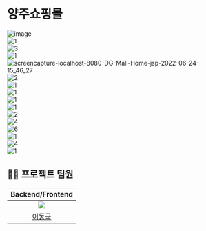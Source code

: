 <h1 style="text-aglin:center;">양주쇼핑몰</h1>


![image](https://github.com/leedongguk/JSP-Project-Alchol-Shopping-Mall/assets/39736916/fcb46307-cccd-4acc-a6b3-fa42ccf41139)
<br style="margin-top:30px;"/>
![1](https://github.com/leedongguk/JSP-Project-Alchol-Shopping-Mall/assets/39736916/4aa4a48e-b6e4-4e63-accc-f1d28bbbe3fb)
<br style="margin-top:30px;"/>
![3](https://github.com/leedongguk/JSP-Project-Alchol-Shopping-Mall/assets/39736916/173842f6-d4fd-413e-b4f2-d291e1c99bdb)
<br style="margin-top:30px;"/>
![1](https://github.com/leedongguk/JSP-Project-Alchol-Shopping-Mall/assets/39736916/5dd7dbc6-dee6-4bcc-819b-667d9d46168a)
<br style="margin-top:30px;"/>
![screencapture-localhost-8080-DG-Mall-Home-jsp-2022-06-24-15_46_27](https://github.com/leedongguk/JSP-Project-Alchol-Shopping-Mall/assets/39736916/93da9208-2662-4a32-b7f2-c14d3ad6eb60)
<br style="margin-top:30px;"/>
![2](https://github.com/leedongguk/JSP-Project-Alchol-Shopping-Mall/assets/39736916/41536e81-c22e-4aa8-b03f-fb7a8673289b)
<br style="margin-top:30px;"/>
![1](https://github.com/leedongguk/JSP-Project-Alchol-Shopping-Mall/assets/39736916/17e5a3e7-63ec-42e5-be82-f9915a82b688)
<br style="margin-top:30px;"/>
![1](https://github.com/leedongguk/JSP-Project-Alchol-Shopping-Mall/assets/39736916/2056f116-3496-45b3-9bce-ef5a5147431c)
<br style="margin-top:30px;"/>
![1](https://github.com/leedongguk/JSP-Project-Alchol-Shopping-Mall/assets/39736916/23b5f4de-b059-42ec-9d07-c7a3da902234)
<br style="margin-top:30px;"/>
![1](https://github.com/leedongguk/JSP-Project-Alchol-Shopping-Mall/assets/39736916/96894af8-63f9-4bbc-91bf-88f277866b49)
<br style="margin-top:30px;"/>
![2](https://github.com/leedongguk/JSP-Project-Alchol-Shopping-Mall/assets/39736916/22426cac-c4d2-4268-ac48-aafb3e6a7de1)
<br style="margin-top:30px;"/>
![4](https://github.com/leedongguk/JSP-Project-Alchol-Shopping-Mall/assets/39736916/fec949ce-6f80-4e99-b802-9668dc072ac7)
<br style="margin-top:30px;"/>
![6](https://github.com/leedongguk/JSP-Project-Alchol-Shopping-Mall/assets/39736916/8b6ae1c7-793e-453d-b7cf-d479695d81ff)
<br style="margin-top:30px;"/>
![1](https://github.com/leedongguk/JSP-Project-Alchol-Shopping-Mall/assets/39736916/fe513b52-7483-423c-9dc4-cda7e827bd32)
<br style="margin-top:30px;"/>
![4](https://github.com/leedongguk/JSP-Project-Alchol-Shopping-Mall/assets/39736916/77b44bd5-eb4a-4e18-b70e-17e65fea6030)
<br style="margin-top:30px;"/>
![1](https://github.com/leedongguk/JSP-Project-Alchol-Shopping-Mall/assets/39736916/7431ea1a-5f43-475f-b36d-41db8a2ce4f8)

## 💁‍♂️ 프로젝트 팀원
|Backend/Frontend|
|:---:|
| ![](https://avatars.githubusercontent.com/u/39736916?v=4)
|[이동국](https://github.com/leedongguk)
